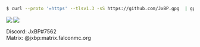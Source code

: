 
```sh
$ curl --proto '=https' --tlsv1.3 -sS https://github.com/JxBP.gpg  | gpg --import
```

<img align="left" src="https://github-readme-stats.vercel.app/api?username=JxBP&show_icons=true&theme=radical&hide_border=true">
<img align="left" src="https://github-readme-stats.vercel.app/api/top-langs?username=JxBP&show_icons=true&locale=en&theme=radical&hide_border=true">

<br clear="left">

Discord: JxBP#7562<br>
Matrix: @jxbp:matrix.falconmc.org
